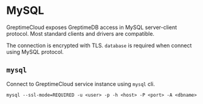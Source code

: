 # MySQL

GreptimeCloud exposes GreptimeDB access in MySQL server-client protocol. Most
standard clients and drivers are compatible.

The connection is encrypted with TLS. `database` is required when connect using
MySQL protocol.

## `mysql`

Connect to GreptimeCloud service instance using `mysql` cli.

```
mysql --ssl-mode=REQUIRED -u <user> -p -h <host> -P <port> -A <dbname>
```

